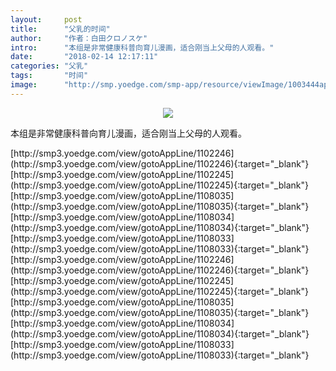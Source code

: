 ```yaml
---
layout:     post
title:      "父乳的时间"
author:     "作者：白田クロノスケ"
intro:      "本组是非常健康科普向育儿漫画，适合刚当上父母的人观看。"
date:       "2018-02-14 12:17:11"
categories: "父乳"
tags:       "时间"
image:      "http://smp.yoedge.com/smp-app/resource/viewImage/1003444appline.png"
---
```

<div style="text-align: center">
<p><img src="http://smp.yoedge.com/smp-app/resource/viewImage/1003444appline.png"/></p>
</div>
<p class="post-meta">
<span>本组是非常健康科普向育儿漫画，适合刚当上父母的人观看。</span>
</p>
[http://smp3.yoedge.com/view/gotoAppLine/1102246](http://smp3.yoedge.com/view/gotoAppLine/1102246){:target="_blank"}
[http://smp3.yoedge.com/view/gotoAppLine/1102245](http://smp3.yoedge.com/view/gotoAppLine/1102245){:target="_blank"}
[http://smp3.yoedge.com/view/gotoAppLine/1108035](http://smp3.yoedge.com/view/gotoAppLine/1108035){:target="_blank"}
[http://smp3.yoedge.com/view/gotoAppLine/1108034](http://smp3.yoedge.com/view/gotoAppLine/1108034){:target="_blank"}
[http://smp3.yoedge.com/view/gotoAppLine/1108033](http://smp3.yoedge.com/view/gotoAppLine/1108033){:target="_blank"}
[http://smp3.yoedge.com/view/gotoAppLine/1102246](http://smp3.yoedge.com/view/gotoAppLine/1102246){:target="_blank"}
[http://smp3.yoedge.com/view/gotoAppLine/1102245](http://smp3.yoedge.com/view/gotoAppLine/1102245){:target="_blank"}
[http://smp3.yoedge.com/view/gotoAppLine/1108035](http://smp3.yoedge.com/view/gotoAppLine/1108035){:target="_blank"}
[http://smp3.yoedge.com/view/gotoAppLine/1108034](http://smp3.yoedge.com/view/gotoAppLine/1108034){:target="_blank"}
[http://smp3.yoedge.com/view/gotoAppLine/1108033](http://smp3.yoedge.com/view/gotoAppLine/1108033){:target="_blank"}


